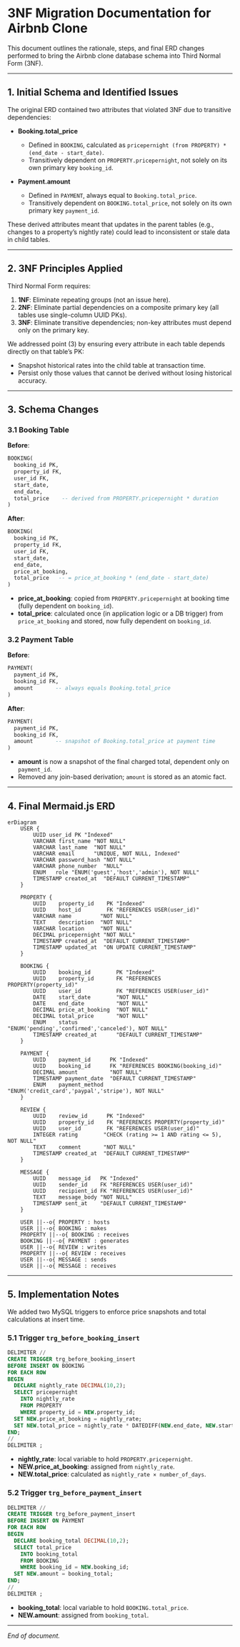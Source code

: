 # 3NF Migration Documentation for Airbnb Clone

This document outlines the rationale, steps, and final ERD changes performed to bring the Airbnb clone database schema into Third Normal Form (3NF).

---

## 1. Initial Schema and Identified Issues

The original ERD contained two attributes that violated 3NF due to transitive dependencies:

* **Booking.total\_price**

  * Defined in `BOOKING`, calculated as `pricepernight (from PROPERTY) * (end_date - start_date)`.
  * Transitively dependent on `PROPERTY.pricepernight`, not solely on its own primary key `booking_id`.

* **Payment.amount**

  * Defined in `PAYMENT`, always equal to `Booking.total_price`.
  * Transitively dependent on `BOOKING.total_price`, not solely on its own primary key `payment_id`.

These derived attributes meant that updates in the parent tables (e.g., changes to a property’s nightly rate) could lead to inconsistent or stale data in child tables.

---

## 2. 3NF Principles Applied

Third Normal Form requires:

1. **1NF**: Eliminate repeating groups (not an issue here).
2. **2NF**: Eliminate partial dependencies on a composite primary key (all tables use single-column UUID PKs).
3. **3NF**: Eliminate transitive dependencies; non-key attributes must depend only on the primary key.

We addressed point (3) by ensuring every attribute in each table depends directly on that table’s PK:

* Snapshot historical rates into the child table at transaction time.
* Persist only those values that cannot be derived without losing historical accuracy.

---

## 3. Schema Changes

### 3.1 Booking Table

**Before**:

```sql
BOOKING(
  booking_id PK,
  property_id FK,
  user_id FK,
  start_date,
  end_date,
  total_price    -- derived from PROPERTY.pricepernight * duration
)
```

**After**:

```sql
BOOKING(
  booking_id PK,
  property_id FK,
  user_id FK,
  start_date,
  end_date,
  price_at_booking,
  total_price   -- = price_at_booking * (end_date - start_date)
)
```

* **price\_at\_booking**: copied from `PROPERTY.pricepernight` at booking time (fully dependent on `booking_id`).
* **total\_price**: calculated once (in application logic or a DB trigger) from `price_at_booking` and stored, now fully dependent on `booking_id`.

### 3.2 Payment Table

**Before**:

```sql
PAYMENT(
  payment_id PK,
  booking_id FK,
  amount       -- always equals Booking.total_price
)
```

**After**:

```sql
PAYMENT(
  payment_id PK,
  booking_id FK,
  amount       -- snapshot of Booking.total_price at payment time
)
```

* **amount** is now a snapshot of the final charged total, dependent only on `payment_id`.
* Removed any join-based derivation; `amount` is stored as an atomic fact.

---

## 4. Final Mermaid.js ERD

```mermaid
erDiagram
    USER {
        UUID user_id PK "Indexed"
        VARCHAR first_name "NOT NULL"
        VARCHAR last_name  "NOT NULL"
        VARCHAR email      "UNIQUE, NOT NULL, Indexed"
        VARCHAR password_hash "NOT NULL"
        VARCHAR phone_number  "NULL"
        ENUM   role "ENUM('guest','host','admin'), NOT NULL"
        TIMESTAMP created_at  "DEFAULT CURRENT_TIMESTAMP"
    }

    PROPERTY {
        UUID    property_id    PK "Indexed"
        UUID    host_id        FK "REFERENCES USER(user_id)"
        VARCHAR name         "NOT NULL"
        TEXT    description  "NOT NULL"
        VARCHAR location     "NOT NULL"
        DECIMAL pricepernight "NOT NULL"
        TIMESTAMP created_at  "DEFAULT CURRENT_TIMESTAMP"
        TIMESTAMP updated_at  "ON UPDATE CURRENT_TIMESTAMP"
    }

    BOOKING {
        UUID    booking_id        PK "Indexed"
        UUID    property_id       FK "REFERENCES PROPERTY(property_id)"
        UUID    user_id           FK "REFERENCES USER(user_id)"
        DATE    start_date        "NOT NULL"
        DATE    end_date          "NOT NULL"
        DECIMAL price_at_booking  "NOT NULL"
        DECIMAL total_price       "NOT NULL"
        ENUM    status            "ENUM('pending','confirmed','canceled'), NOT NULL"
        TIMESTAMP created_at      "DEFAULT CURRENT_TIMESTAMP"
    }

    PAYMENT {
        UUID    payment_id      PK "Indexed"
        UUID    booking_id      FK "REFERENCES BOOKING(booking_id)"
        DECIMAL amount          "NOT NULL"
        TIMESTAMP payment_date  "DEFAULT CURRENT_TIMESTAMP"
        ENUM    payment_method  "ENUM('credit_card','paypal','stripe'), NOT NULL"
    }

    REVIEW {
        UUID    review_id      PK "Indexed"
        UUID    property_id    FK "REFERENCES PROPERTY(property_id)"
        UUID    user_id        FK "REFERENCES USER(user_id)"
        INTEGER rating        "CHECK (rating >= 1 AND rating <= 5), NOT NULL"
        TEXT    comment       "NOT NULL"
        TIMESTAMP created_at  "DEFAULT CURRENT_TIMESTAMP"
    }

    MESSAGE {
        UUID    message_id   PK "Indexed"
        UUID    sender_id    FK "REFERENCES USER(user_id)"
        UUID    recipient_id FK "REFERENCES USER(user_id)"
        TEXT    message_body "NOT NULL"
        TIMESTAMP sent_at    "DEFAULT CURRENT_TIMESTAMP"
    }

    USER ||--o{ PROPERTY : hosts
    USER ||--o{ BOOKING : makes
    PROPERTY ||--o{ BOOKING : receives
    BOOKING ||--o{ PAYMENT : generates
    USER ||--o{ REVIEW : writes
    PROPERTY ||--o{ REVIEW : receives
    USER ||--o{ MESSAGE : sends
    USER ||--o{ MESSAGE : receives
```

---

## 5. Implementation Notes

We added two MySQL triggers to enforce price snapshots and total calculations at insert time.

### 5.1 Trigger `trg_before_booking_insert`

```sql
DELIMITER //
CREATE TRIGGER trg_before_booking_insert
BEFORE INSERT ON BOOKING
FOR EACH ROW
BEGIN
  DECLARE nightly_rate DECIMAL(10,2);
  SELECT pricepernight
    INTO nightly_rate
    FROM PROPERTY
    WHERE property_id = NEW.property_id;
  SET NEW.price_at_booking = nightly_rate;
  SET NEW.total_price = nightly_rate * DATEDIFF(NEW.end_date, NEW.start_date);
END;
//
DELIMITER ;
```

* **nightly\_rate**: local variable to hold `PROPERTY.pricepernight`.
* **NEW\.price\_at\_booking**: assigned from `nightly_rate`.
* **NEW\.total\_price**: calculated as `nightly_rate × number_of_days`.

### 5.2 Trigger `trg_before_payment_insert`

```sql
DELIMITER //
CREATE TRIGGER trg_before_payment_insert
BEFORE INSERT ON PAYMENT
FOR EACH ROW
BEGIN
  DECLARE booking_total DECIMAL(10,2);
  SELECT total_price
    INTO booking_total
    FROM BOOKING
    WHERE booking_id = NEW.booking_id;
  SET NEW.amount = booking_total;
END;
//
DELIMITER ;
```

* **booking\_total**: local variable to hold `BOOKING.total_price`.
* **NEW\.amount**: assigned from `booking_total`.

---

*End of document.*
